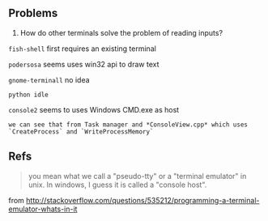 ## Problems

1. How do other terminals solve the problem of reading inputs?
  
  `fish-shell` first requires an existing terminal

  `podersosa` seems uses win32 api to draw text

  `gnome-terminall` no idea

  `python idle`

  `console2` seems to uses Windows CMD.exe as host

    we can see that from Task manager and *ConsoleView.cpp* which uses `CreateProcess` and `WriteProcessMemory`

## Refs

> you mean what we call a "pseudo-tty" or a "terminal emulator" in unix. In windows, I guess it is called a "console host". 

from http://stackoverflow.com/questions/535212/programming-a-terminal-emulator-whats-in-it

